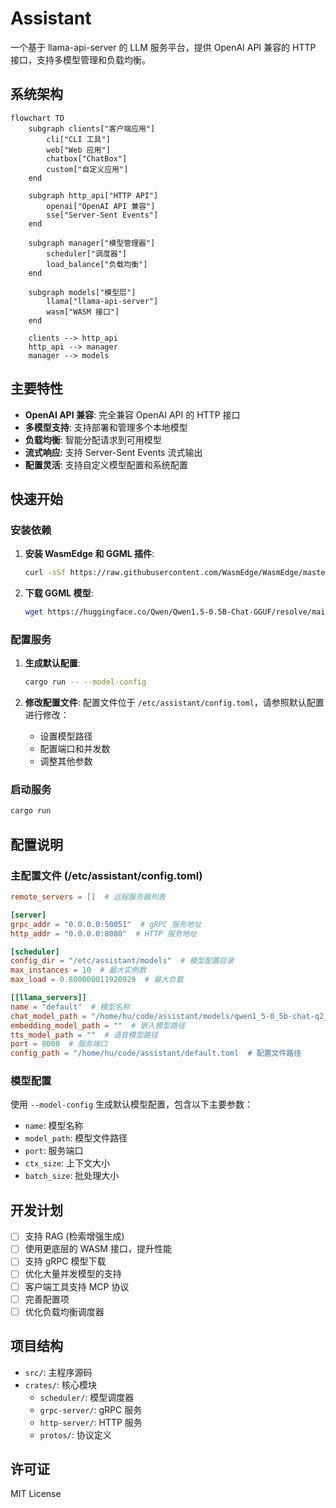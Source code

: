 # Assistant

一个基于 llama-api-server 的 LLM 服务平台，提供 OpenAI API 兼容的 HTTP 接口，支持多模型管理和负载均衡。

## 系统架构

```mermaid
flowchart TD
    subgraph clients["客户端应用"]
        cli["CLI 工具"]
        web["Web 应用"]
        chatbox["ChatBox"]
        custom["自定义应用"]
    end
    
    subgraph http_api["HTTP API"]
        openai["OpenAI API 兼容"]
        sse["Server-Sent Events"]
    end
    
    subgraph manager["模型管理器"]
        scheduler["调度器"]
        load_balance["负载均衡"]
    end
    
    subgraph models["模型层"]
        llama["llama-api-server"]
        wasm["WASM 接口"]
    end
    
    clients --> http_api
    http_api --> manager
    manager --> models
```

## 主要特性

- **OpenAI API 兼容**: 完全兼容 OpenAI API 的 HTTP 接口
- **多模型支持**: 支持部署和管理多个本地模型
- **负载均衡**: 智能分配请求到可用模型
- **流式响应**: 支持 Server-Sent Events 流式输出
- **配置灵活**: 支持自定义模型配置和系统配置

## 快速开始

### 安装依赖

1. **安装 WasmEdge 和 GGML 插件**:
   ```sh
   curl -sSf https://raw.githubusercontent.com/WasmEdge/WasmEdge/master/utils/install.sh | bash -s -- --plugins wasi_nn-ggml
   ```

2. **下载 GGML 模型**:
   ```sh
   wget https://huggingface.co/Qwen/Qwen1.5-0.5B-Chat-GGUF/resolve/main/qwen1_5-0_5b-chat-q2_k.gguf
   ```

### 配置服务

1. **生成默认配置**:
   ```sh
   cargo run -- --model-config
   ```

2. **修改配置文件**:
   配置文件位于 `/etc/assistant/config.toml`，请参照默认配置进行修改：
   - 设置模型路径
   - 配置端口和并发数
   - 调整其他参数

### 启动服务

```sh
cargo run
```

## 配置说明

### 主配置文件 (/etc/assistant/config.toml)

```toml
remote_servers = []  # 远程服务器列表

[server]
grpc_addr = "0.0.0.0:50051"  # gRPC 服务地址
http_addr = "0.0.0.0:8080"  # HTTP 服务地址

[scheduler]
config_dir = "/etc/assistant/models"  # 模型配置目录
max_instances = 10  # 最大实例数
max_load = 0.800000011920929  # 最大负载

[[llama_servers]]
name = "default"  # 模型名称
chat_model_path = "/home/hu/code/assistant/models/qwen1_5-0_5b-chat-q2_k.gguf"  # 聊天模型路径
embedding_model_path = ""  # 嵌入模型路径
tts_model_path = ""  # 语音模型路径
port = 8000  # 服务端口
config_path = "/home/hu/code/assistant/default.toml  # 配置文件路径
```

### 模型配置

使用 `--model-config` 生成默认模型配置，包含以下主要参数：
- `name`: 模型名称
- `model_path`: 模型文件路径
- `port`: 服务端口
- `ctx_size`: 上下文大小
- `batch_size`: 批处理大小

## 开发计划

- [ ] 支持 RAG (检索增强生成)
- [ ] 使用更底层的 WASM 接口，提升性能
- [ ] 支持 gRPC 模型下载
- [ ] 优化大量并发模型的支持
- [ ] 客户端工具支持 MCP 协议
- [ ] 完善配置项
- [ ] 优化负载均衡调度器

## 项目结构

- `src/`: 主程序源码
- `crates/`: 核心模块
  - `scheduler/`: 模型调度器
  - `grpc-server/`: gRPC 服务
  - `http-server/`: HTTP 服务
  - `protos/`: 协议定义

## 许可证

MIT License